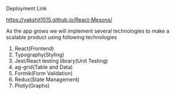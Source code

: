 Deployment Link

https://yakshit1515.github.io/React-Mesons/


As the app grows we will implement several technologies to make a scalable product using following technologies

1) React(Frontend)
2) Typography(Styling)
3) Jest/React testing library(Unit Testing)
4) ag-grid(Table and Data)
5) Formik(Form Validation)
6) Redux(State Management)
7) Plotly(Graphs)
